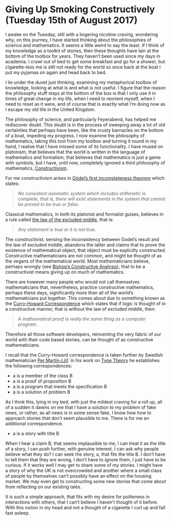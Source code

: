 
# Giving Up Smoking Constructively (Tuesday 15th of August 2017) #

I awake on the Tuesday, still with a lingering nicotine craving, wondering why, on this journey, I have started thinking about the philosophies of science and mathematics. It seems a little weird to say the least. If I think of my knowledge as a toolkit of stories, then these thoughts have lain at the bottom of the toolbox for years. They haven’t been used since my days in academia. I crawl out of bed to get some breakfast and go for a shower, but cigarette-less me is still not ready for the world so once back at the boat I put my pyjamas on again and head back to bed.

I lie under the duvet just thinking, examining my metaphorical toolbox of knowledge, looking at what is and what is not useful. I figure that the reason the philosophy stuff stays at the bottom of the box is that I only use it in times of great change in my life, when I need to reorient myself, when I need to reset as it were, and of course that is exactly what I’m doing now as I escape my old life in the United Kingdom.

The philosophy of science, and particularly Feyerabend, has helped me rediscover doubt. This doubt is in the process of sweeping away a lot of old certainties that perhaps have been, like the crusty barnacles on the bottom of a boat, impeding my progress. I now examine the philosophy of mathematics, taking this tool from my toolbox and turning it round in my hand, I realise that I have missed some of its functionality. I have mused on platonism, that believes that the world is written in the language of mathematics and formalism, that believes that mathematics is just a game with symbols, but I have, until now, completely ignored a third philosophy of mathematics, [Constructivism](https://en.wikipedia.org/wiki/Constructivism_(mathematics)).

For me constructivism arises in [Gödel’s first incompleteness theorem](https://en.wikipedia.org/wiki/G%C3%B6del%27s_incompleteness_theorems) which states:

> *No consistent axiomatic system which includes arithmetic is complete, that is, there will exist statements in the system that cannot be proved to be true or false.*  

Classical mathematics, in both its platonist and formalist guises, believes in a rule called [the law of the excluded middle](https://en.wikipedia.org/wiki/Law_of_excluded_middle), that is:

> *Any statement is true or it is not true.*

The constructivist, sensing the inconsistency between Godel’s result and the law of excluded middle, abandons the latter and claims that to prove the existence of mathematical object, that object must be explicitly constructed. Constructive mathematicians are not common, and might be thought of as the vegans of the mathematical world. Most mathematicians believe, perhaps wrongly (see [Bishop’s Constructive Analysis](http://www.springer.com/gp/book/9783642649059)), that to be a constructivist means giving up on much of mathematics.

There are however many people who would not call themselves mathematicians that, nevertheless, practice constructive mathematics, perhaps these days, significantly more than all of the world’s mathematicians put together. This comes about due to something known as the [Curry-Howard Correspondence](https://en.wikipedia.org/wiki/Curry%E2%80%93Howard_correspondence) which states that if logic is thought of in a constructive manner, that is without the law of excluded middle, then:

> *A mathematical proof is really the same thing as a computer program.*

Therefore all those software developers, reinventing the very fabric of our world with their code based stories, can be thought of as constructive mathematicians.

I recall that the Curry-Howard correspondence is taken further by Swedish mathematician [Per Martin-Löf](https://en.wikipedia.org/wiki/Per_Martin-L%C3%B6f). In his work on [Type Theory](https://en.wikipedia.org/wiki/Intuitionistic_type_theory) he establishes the following correspondences:

* a is a member of the class B
* a is a proof of proposition B
* a is a program that meets the specification B
* a is a solution of problem B

As I think this, lying in my bed, with just the mildest craving for a roll up, all of a sudden it dawns on me that I have a solution to my problem of fake news, or rather, as all news is in some sense fake, I know how how to approach stories that don’t seem plausible to me. There is for me an additional correspondence.

* a is a story with title B
  
When I hear a claim B, that seems implausible to me, I can treat it as the title of a story, I can push further, with genuine interest, I can ask why people believe what they do? I can seek the story, a, that fits the title B. I don’t have to tell them that they are wrong, I don’t have to ignore them, I just have to be curious. If it works well I may get to share some of my stories. I might have a story of why the UK is not overcrowded and another where a small class of people by themselves can’t possibly have an effect on the housing market. We may even get to constructing some new stories that come about from reflecting on our existing tales.

It is such a simple approach, that fits with my desire for politeness in interactions with others, that I can’t believe I haven’t thought of it before. With this notion in my head and not a thought of a cigarette I curl up and fall fast asleep.
